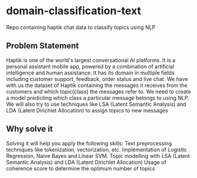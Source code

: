 # domain-classification-text
Repo containing haptik chat data to classify topics using NLP

## Problem Statement

Haptik is one of the world's largest conversational AI platforms. It is a personal assistant mobile app, powered by a combination of artificial intelligence and human assistance. It has its domain in multiple fields including customer support, feedback, order status and live chat.
We have with us the dataset of Haptik containing the messages it receives from the customers and which topic(class) the messages refer to.
We need to create a model predicting which class a particular message belongs to using NLP. We will also try to use techniques like LSA (Latent Semantic Analysis) and LDA (Latent Dirichlet Allocation) to assign topics to new messages

## Why solve it

Solving it will help you apply the following skills:
Text preprocessing techniques like tokenization, vectorization, etc.
Implementation of Logistic Regression, Naive Bayes and Linear SVM.
Topic modelling with LSA (Latent Semantic Analysis) and LDA (Latent Dirichlet Allocation)
Usage of coherence score to determine the optimum number of topics
